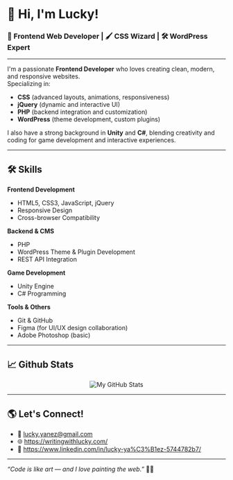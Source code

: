 # 👋 Hi, I'm Lucky!

### 🎨 Frontend Web Developer | 🖌️ CSS Wizard | 🛠️ WordPress Expert

---

I'm a passionate **Frontend Developer** who loves creating clean, modern, and responsive websites.  
Specializing in:
- **CSS** (advanced layouts, animations, responsiveness)
- **jQuery** (dynamic and interactive UI)
- **PHP** (backend integration and customization)
- **WordPress** (theme development, custom plugins)

I also have a strong background in **Unity** and **C#**, blending creativity and coding for game development and interactive experiences.

---

## 🛠️ Skills

**Frontend Development**
- HTML5, CSS3, JavaScript, jQuery
- Responsive Design
- Cross-browser Compatibility

**Backend & CMS**
- PHP
- WordPress Theme & Plugin Development
- REST API Integration

**Game Development**
- Unity Engine
- C# Programming

**Tools & Others**
- Git & GitHub
- Figma (for UI/UX design collaboration)
- Adobe Photoshop (basic)

---

## 📈 Github Stats

<p align="center">
  <img src="https://github-readme-stats.vercel.app/api?username=your-github-username&show_icons=true&theme=radical" alt="My GitHub Stats" />
</p>

---

## 🌎 Let's Connect!

- 📧 lucky.yanez@gmail.com
- 🌐 https://writingwithlucky.com/
- 💼 https://www.linkedin.com/in/lucky-ya%C3%B1ez-5744782b7/

---

*“Code is like art — and I love painting the web.”* 🎨✨

